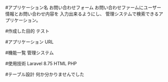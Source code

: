 #アプリケーション名
お問い合わせフォーム
お問い合わせファームにユーザー情報とお問い合わせ内容を
入力出来るようにし、
管理システムで検索できるアプリケーション。

[トップ画面の画像]: image.png

#作成した目的
テスト

#アプリケーション URL

#機能一覧
管理システム

#使用技術
Laravel 8.75
HTML
PHP

#テーブル設計
何か分かりませんでした

[ER図]: <スクリーンショット 2023-07-10 201347.png>
